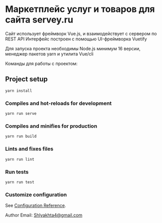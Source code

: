 # Маркетплейс услуг и товаров для сайта servey.ru
Сайт использует фреймворк Vue.js, и взаимодействует с сервером по REST API
Интерфейс построен с помощью UI-фреймворка Vuetify

Для запуска проекта необходимы Node.js минимум 16 версии, менеджер пакетов yarn
и утилита Vue/cli

Команды для работы с проектом:
## Project setup
```
yarn install
```

### Compiles and hot-reloads for development
```
yarn run serve
```

### Compiles and minifies for production
```
yarn run build
```

### Lints and fixes files
```
yarn run lint
```

### Run tests
```
yarn run test
```

### Customize configuration
See [Configuration Reference](https://cli.vuejs.org/config/).

Author Email: Shlyakhta4@gmail.com
